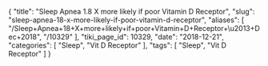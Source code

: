 {
    "title": "Sleep Apnea 1.8 X more likely if poor Vitamin D Receptor",
    "slug": "sleep-apnea-18-x-more-likely-if-poor-vitamin-d-receptor",
    "aliases": [
        "/Sleep+Apnea+18+X+more+likely+if+poor+Vitamin+D+Receptor+\u2013+Dec+2018",
        "/10329"
    ],
    "tiki_page_id": 10329,
    "date": "2018-12-21",
    "categories": [
        "Sleep",
        "Vit D Receptor"
    ],
    "tags": [
        "Sleep",
        "Vit D Receptor"
    ]
}
